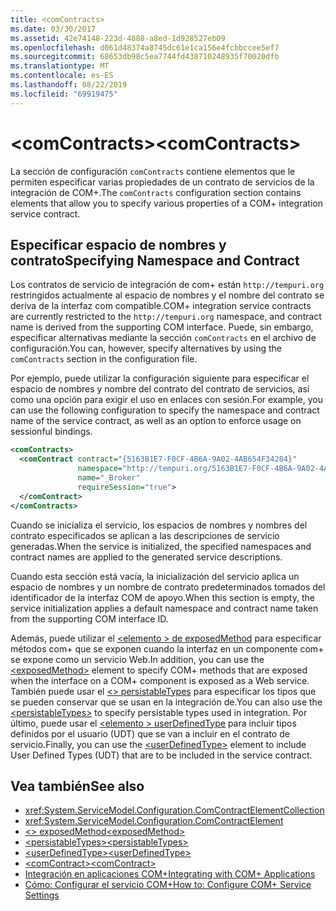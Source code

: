 ```yaml
---
title: <comContracts>
ms.date: 03/30/2017
ms.assetid: 42e74148-223d-4888-a8ed-1d928527eb09
ms.openlocfilehash: d061d48374a8745dc61e1ca156e4fcbbccee5ef7
ms.sourcegitcommit: 68653db98c5ea7744fd438710248935f70020dfb
ms.translationtype: MT
ms.contentlocale: es-ES
ms.lasthandoff: 08/22/2019
ms.locfileid: "69919475"
---
```

# <a name="comcontracts"></a><span data-ttu-id="dca07-101">\<comContracts></span><span class="sxs-lookup"><span data-stu-id="dca07-101">\<comContracts></span></span>
<span data-ttu-id="dca07-102">La sección de configuración `comContracts` contiene elementos que le permiten especificar varias propiedades de un contrato de servicios de la integración de COM+.</span><span class="sxs-lookup"><span data-stu-id="dca07-102">The `comContracts` configuration section contains elements that allow you to specify various properties of a COM+ integration service contract.</span></span>  
  
## <a name="specifying-namespace-and-contract"></a><span data-ttu-id="dca07-103">Especificar espacio de nombres y contrato</span><span class="sxs-lookup"><span data-stu-id="dca07-103">Specifying Namespace and Contract</span></span>  
 <span data-ttu-id="dca07-104">Los contratos de servicio de integración de com+ están `http://tempuri.org` restringidos actualmente al espacio de nombres y el nombre del contrato se deriva de la interfaz com compatible.</span><span class="sxs-lookup"><span data-stu-id="dca07-104">COM+ integration service contracts are currently restricted to the `http://tempuri.org` namespace, and contract name is derived from the supporting COM interface.</span></span> <span data-ttu-id="dca07-105">Puede, sin embargo, especificar alternativas mediante la sección `comContracts` en el archivo de configuración.</span><span class="sxs-lookup"><span data-stu-id="dca07-105">You can, however, specify alternatives by using the `comContracts` section in the configuration file.</span></span>  
  
 <span data-ttu-id="dca07-106">Por ejemplo, puede utilizar la configuración siguiente para especificar el espacio de nombres y nombre del contrato del contrato de servicios, así como una opción para exigir el uso en enlaces con sesión.</span><span class="sxs-lookup"><span data-stu-id="dca07-106">For example, you can use the following configuration to specify the namespace and contract name of the service contract, as well as an option to enforce usage on sessionful bindings.</span></span>  
  
```xml  
<comContracts>
  <comContract contract="{5163B1E7-F0CF-4B6A-9A02-4AB654F34284}"
               namespace="http://tempuri.org/5163B1E7-F0CF-4B6A-9A02-4AB654F34284"
               name="_Broker"
               requireSession="true">
  </comContract>
</comContracts>
```  
  
 <span data-ttu-id="dca07-107">Cuando se inicializa el servicio, los espacios de nombres y nombres del contrato especificados se aplican a las descripciones de servicio generadas.</span><span class="sxs-lookup"><span data-stu-id="dca07-107">When the service is initialized, the specified namespaces and contract names are applied to the generated service descriptions.</span></span>  
  
 <span data-ttu-id="dca07-108">Cuando esta sección está vacía, la inicialización del servicio aplica un espacio de nombres y un nombre de contrato predeterminados tomados del identificador de la interfaz COM de apoyo.</span><span class="sxs-lookup"><span data-stu-id="dca07-108">When this section is empty, the service initialization applies a default namespace and contract name taken from the supporting COM interface ID.</span></span>  
  
 <span data-ttu-id="dca07-109">Además, puede utilizar el [ \<elemento > de exposedMethod](exposedmethod.md) para especificar métodos com+ que se exponen cuando la interfaz en un componente com+ se expone como un servicio Web.</span><span class="sxs-lookup"><span data-stu-id="dca07-109">In addition, you can use the [\<exposedMethod>](exposedmethod.md) element to specify COM+ methods that are exposed when the interface on a COM+ component is exposed as a Web service.</span></span> <span data-ttu-id="dca07-110">También puede usar el [ \<> persistableTypes](persistabletypes.md) para especificar los tipos que se pueden conservar que se usan en la integración de.</span><span class="sxs-lookup"><span data-stu-id="dca07-110">You can also use the [\<persistableTypes>](persistabletypes.md) to specify persistable types used in integration.</span></span> <span data-ttu-id="dca07-111">Por último, puede usar el [ \<elemento > userDefinedType](userdefinedtype.md) para incluir tipos definidos por el usuario (UDT) que se van a incluir en el contrato de servicio.</span><span class="sxs-lookup"><span data-stu-id="dca07-111">Finally, you can use the [\<userDefinedType>](userdefinedtype.md) element to include User Defined Types (UDT) that are to be included in the service contract.</span></span>  
  
## <a name="see-also"></a><span data-ttu-id="dca07-112">Vea también</span><span class="sxs-lookup"><span data-stu-id="dca07-112">See also</span></span>

- <xref:System.ServiceModel.Configuration.ComContractElementCollection>
- <xref:System.ServiceModel.Configuration.ComContractElement>
- [<span data-ttu-id="dca07-113">\<> exposedMethod</span><span class="sxs-lookup"><span data-stu-id="dca07-113">\<exposedMethod></span></span>](exposedmethod.md)
- [<span data-ttu-id="dca07-114">\<persistableTypes></span><span class="sxs-lookup"><span data-stu-id="dca07-114">\<persistableTypes></span></span>](persistabletypes.md)
- [<span data-ttu-id="dca07-115">\<userDefinedType></span><span class="sxs-lookup"><span data-stu-id="dca07-115">\<userDefinedType></span></span>](userdefinedtype.md)
- [<span data-ttu-id="dca07-116">\<comContract></span><span class="sxs-lookup"><span data-stu-id="dca07-116">\<comContract></span></span>](comcontract.md)
- [<span data-ttu-id="dca07-117">Integración en aplicaciones COM+</span><span class="sxs-lookup"><span data-stu-id="dca07-117">Integrating with COM+ Applications</span></span>](../../../wcf/feature-details/integrating-with-com-plus-applications.md)
- [<span data-ttu-id="dca07-118">Cómo: Configurar el servicio COM+</span><span class="sxs-lookup"><span data-stu-id="dca07-118">How to: Configure COM+ Service Settings</span></span>](../../../wcf/feature-details/how-to-configure-com-service-settings.md)
